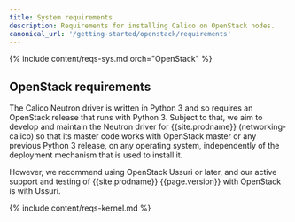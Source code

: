 ```yaml
---
title: System requirements
description: Requirements for installing Calico on OpenStack nodes.
canonical_url: '/getting-started/openstack/requirements'
---
```


{% include content/reqs-sys.md orch="OpenStack" %}

## OpenStack requirements

The Calico Neutron driver is written in Python 3 and so requires an OpenStack release that
runs with Python 3.  Subject to that, we aim to develop and maintain the Neutron driver
for {{site.prodname}} (networking-calico) so that its master code works with OpenStack
master or any previous Python 3 release, on any operating system, independently of the
deployment mechanism that is used to install it.

However, we recommend using OpenStack Ussuri or later, and our active support and testing
of {{site.prodname}} {{page.version}} with OpenStack is with Ussuri.

{% include content/reqs-kernel.md %}
